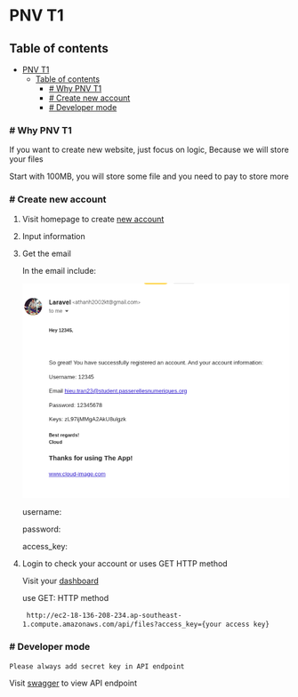 # PNV T1 #


## Table of contents ##

- [PNV T1](#pnv-t1)
  - [Table of contents](#table-of-contents)
    - [# Why PNV T1](#-why-pnv-t1)
    - [# Create new account](#-create-new-account)
    - [# Developer mode](#-developer-mode)
### # Why PNV T1 ###
If you want to create new website, just focus on logic,
Because we will store your files

Start with 100MB, you will store some file and you need to pay to store more

### # Create new account  ###
  1. Visit homepage to create <a href="">new account</a>
  2. Input information
  3. Get the email

      In the email include:

      ![alt text](./../../../../assets/Screenshot%20from%202023-01-11%2014-15-02.png)

      username: 

      password:

      access_key:
  4. Login to check your account or uses GET HTTP method
     
     Visit your <a href="">dashboard</a>

     use GET: HTTP method

     ```
      http://ec2-18-136-208-234.ap-southeast-1.compute.amazonaws.com/api/files?access_key={your access key}
     ```


### # Developer mode ###
    
    Please always add secret key in API endpoint
    
Visit <a href="http://ec2-18-136-208-234.ap-southeast-1.compute.amazonaws.com/api/documentation">swagger</a> to view API endpoint